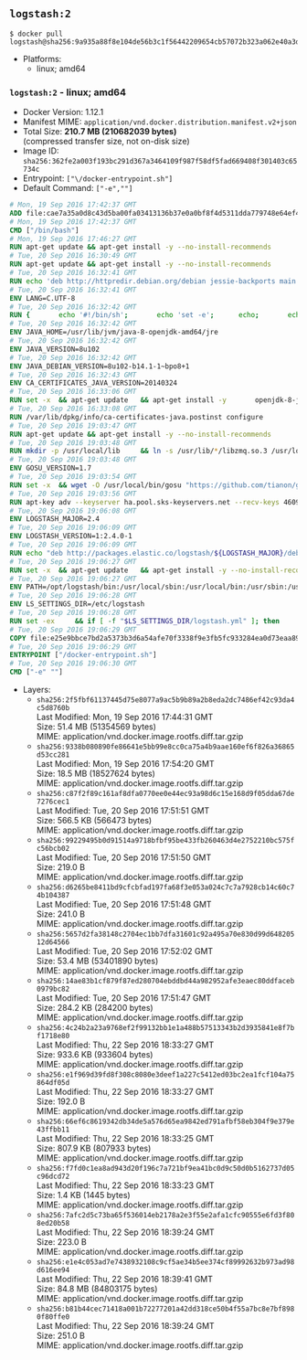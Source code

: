 ## `logstash:2`

```console
$ docker pull logstash@sha256:9a935a88f8e104de56b3c1f56442209654cb57072b323a062e40a3d600716b86
```

-	Platforms:
	-	linux; amd64

### `logstash:2` - linux; amd64

-	Docker Version: 1.12.1
-	Manifest MIME: `application/vnd.docker.distribution.manifest.v2+json`
-	Total Size: **210.7 MB (210682039 bytes)**  
	(compressed transfer size, not on-disk size)
-	Image ID: `sha256:362fe2a003f193bc291d367a3464109f987f58df5fad669408f301403c65734c`
-	Entrypoint: `["\/docker-entrypoint.sh"]`
-	Default Command: `["-e",""]`

```dockerfile
# Mon, 19 Sep 2016 17:42:37 GMT
ADD file:cae7a35a0d8c43d5ba00fa03413136b37e0a0bf8f4d5311dda779748e64ef425 in / 
# Mon, 19 Sep 2016 17:42:37 GMT
CMD ["/bin/bash"]
# Mon, 19 Sep 2016 17:46:27 GMT
RUN apt-get update && apt-get install -y --no-install-recommends 		ca-certificates 		curl 		wget 	&& rm -rf /var/lib/apt/lists/*
# Tue, 20 Sep 2016 16:30:49 GMT
RUN apt-get update && apt-get install -y --no-install-recommends 		bzip2 		unzip 		xz-utils 	&& rm -rf /var/lib/apt/lists/*
# Tue, 20 Sep 2016 16:32:41 GMT
RUN echo 'deb http://httpredir.debian.org/debian jessie-backports main' > /etc/apt/sources.list.d/jessie-backports.list
# Tue, 20 Sep 2016 16:32:41 GMT
ENV LANG=C.UTF-8
# Tue, 20 Sep 2016 16:32:42 GMT
RUN { 		echo '#!/bin/sh'; 		echo 'set -e'; 		echo; 		echo 'dirname "$(dirname "$(readlink -f "$(which javac || which java)")")"'; 	} > /usr/local/bin/docker-java-home 	&& chmod +x /usr/local/bin/docker-java-home
# Tue, 20 Sep 2016 16:32:42 GMT
ENV JAVA_HOME=/usr/lib/jvm/java-8-openjdk-amd64/jre
# Tue, 20 Sep 2016 16:32:42 GMT
ENV JAVA_VERSION=8u102
# Tue, 20 Sep 2016 16:32:42 GMT
ENV JAVA_DEBIAN_VERSION=8u102-b14.1-1~bpo8+1
# Tue, 20 Sep 2016 16:32:43 GMT
ENV CA_CERTIFICATES_JAVA_VERSION=20140324
# Tue, 20 Sep 2016 16:33:06 GMT
RUN set -x 	&& apt-get update 	&& apt-get install -y 		openjdk-8-jre-headless="$JAVA_DEBIAN_VERSION" 		ca-certificates-java="$CA_CERTIFICATES_JAVA_VERSION" 	&& rm -rf /var/lib/apt/lists/* 	&& [ "$JAVA_HOME" = "$(docker-java-home)" ]
# Tue, 20 Sep 2016 16:33:08 GMT
RUN /var/lib/dpkg/info/ca-certificates-java.postinst configure
# Tue, 20 Sep 2016 19:03:47 GMT
RUN apt-get update && apt-get install -y --no-install-recommends 		libzmq3 	&& rm -rf /var/lib/apt/lists/*
# Tue, 20 Sep 2016 19:03:48 GMT
RUN mkdir -p /usr/local/lib 	&& ln -s /usr/lib/*/libzmq.so.3 /usr/local/lib/libzmq.so
# Tue, 20 Sep 2016 19:03:48 GMT
ENV GOSU_VERSION=1.7
# Tue, 20 Sep 2016 19:03:54 GMT
RUN set -x 	&& wget -O /usr/local/bin/gosu "https://github.com/tianon/gosu/releases/download/$GOSU_VERSION/gosu-$(dpkg --print-architecture)" 	&& wget -O /usr/local/bin/gosu.asc "https://github.com/tianon/gosu/releases/download/$GOSU_VERSION/gosu-$(dpkg --print-architecture).asc" 	&& export GNUPGHOME="$(mktemp -d)" 	&& gpg --keyserver ha.pool.sks-keyservers.net --recv-keys B42F6819007F00F88E364FD4036A9C25BF357DD4 	&& gpg --batch --verify /usr/local/bin/gosu.asc /usr/local/bin/gosu 	&& rm -r "$GNUPGHOME" /usr/local/bin/gosu.asc 	&& chmod +x /usr/local/bin/gosu 	&& gosu nobody true
# Tue, 20 Sep 2016 19:03:56 GMT
RUN apt-key adv --keyserver ha.pool.sks-keyservers.net --recv-keys 46095ACC8548582C1A2699A9D27D666CD88E42B4
# Tue, 20 Sep 2016 19:06:08 GMT
ENV LOGSTASH_MAJOR=2.4
# Tue, 20 Sep 2016 19:06:09 GMT
ENV LOGSTASH_VERSION=1:2.4.0-1
# Tue, 20 Sep 2016 19:06:09 GMT
RUN echo "deb http://packages.elastic.co/logstash/${LOGSTASH_MAJOR}/debian stable main" > /etc/apt/sources.list.d/logstash.list
# Tue, 20 Sep 2016 19:06:27 GMT
RUN set -x 	&& apt-get update 	&& apt-get install -y --no-install-recommends logstash=$LOGSTASH_VERSION 	&& rm -rf /var/lib/apt/lists/*
# Tue, 20 Sep 2016 19:06:27 GMT
ENV PATH=/opt/logstash/bin:/usr/local/sbin:/usr/local/bin:/usr/sbin:/usr/bin:/sbin:/bin
# Tue, 20 Sep 2016 19:06:28 GMT
ENV LS_SETTINGS_DIR=/etc/logstash
# Tue, 20 Sep 2016 19:06:28 GMT
RUN set -ex 	&& if [ -f "$LS_SETTINGS_DIR/logstash.yml" ]; then 		sed -ri 's!^(path.log|path.config):!#&!g' "$LS_SETTINGS_DIR/logstash.yml"; 	fi
# Tue, 20 Sep 2016 19:06:29 GMT
COPY file:e25e9bbce7bd2a5373b3d6a54afe70f3338f9e3fb5fc933284ea0d73eaa8985c in / 
# Tue, 20 Sep 2016 19:06:29 GMT
ENTRYPOINT ["/docker-entrypoint.sh"]
# Tue, 20 Sep 2016 19:06:30 GMT
CMD ["-e" ""]
```

-	Layers:
	-	`sha256:2f5fbf61137445d75e8077a9ac5b9b89a2b8eda2dc7486ef42c93da4c5d8760b`  
		Last Modified: Mon, 19 Sep 2016 17:44:31 GMT  
		Size: 51.4 MB (51354569 bytes)  
		MIME: application/vnd.docker.image.rootfs.diff.tar.gzip
	-	`sha256:9338b080890fe86641e5bb99e8cc0ca75a4b9aae160ef6f826a36865d53cc281`  
		Last Modified: Mon, 19 Sep 2016 17:54:20 GMT  
		Size: 18.5 MB (18527624 bytes)  
		MIME: application/vnd.docker.image.rootfs.diff.tar.gzip
	-	`sha256:c87f2f89c161af8dfa0770ee0e44ec93a98d6c15e168d9f05dda67de7276cec1`  
		Last Modified: Tue, 20 Sep 2016 17:51:51 GMT  
		Size: 566.5 KB (566473 bytes)  
		MIME: application/vnd.docker.image.rootfs.diff.tar.gzip
	-	`sha256:99229495b0d91514a9718bfbf95be433fb260463d4e2752210bc575fc56bcb02`  
		Last Modified: Tue, 20 Sep 2016 17:51:50 GMT  
		Size: 219.0 B  
		MIME: application/vnd.docker.image.rootfs.diff.tar.gzip
	-	`sha256:d6265be8411bd9cfcbfad197fa68f3e053a024c7c7a7928cb14c60c74b104387`  
		Last Modified: Tue, 20 Sep 2016 17:51:48 GMT  
		Size: 241.0 B  
		MIME: application/vnd.docker.image.rootfs.diff.tar.gzip
	-	`sha256:5657d2fa38148c2704ec1bb7dfa31601c92a495a70e830d99d64820512d64566`  
		Last Modified: Tue, 20 Sep 2016 17:52:02 GMT  
		Size: 53.4 MB (53401890 bytes)  
		MIME: application/vnd.docker.image.rootfs.diff.tar.gzip
	-	`sha256:14ae83b1cf879f87ed280704ebddbd44a982952afe3eaec80ddfaceb0979bc82`  
		Last Modified: Tue, 20 Sep 2016 17:51:47 GMT  
		Size: 284.2 KB (284200 bytes)  
		MIME: application/vnd.docker.image.rootfs.diff.tar.gzip
	-	`sha256:4c24b2a23a9768ef2f99132bb1e1a488b57513343b2d3935841e8f7bf1718e80`  
		Last Modified: Thu, 22 Sep 2016 18:33:27 GMT  
		Size: 933.6 KB (933604 bytes)  
		MIME: application/vnd.docker.image.rootfs.diff.tar.gzip
	-	`sha256:e1f969d39fd8f308c8080e3deef1a227c5412ed03bc2ea1fcf104a75864df05d`  
		Last Modified: Thu, 22 Sep 2016 18:33:27 GMT  
		Size: 192.0 B  
		MIME: application/vnd.docker.image.rootfs.diff.tar.gzip
	-	`sha256:66ef6c8619342db34de5a576d65ea9842ed791afbf58eb304f9e379e43ffbb11`  
		Last Modified: Thu, 22 Sep 2016 18:33:25 GMT  
		Size: 807.9 KB (807933 bytes)  
		MIME: application/vnd.docker.image.rootfs.diff.tar.gzip
	-	`sha256:f7fd0c1ea8ad943d20f196c7a721bf9ea41bc0d9c50d0b5162737d05c96dcd72`  
		Last Modified: Thu, 22 Sep 2016 18:33:23 GMT  
		Size: 1.4 KB (1445 bytes)  
		MIME: application/vnd.docker.image.rootfs.diff.tar.gzip
	-	`sha256:7afc2d5c73ba65f536014eb2178a2e3f55e2afa1cfc90555e6fd3f808ed20b58`  
		Last Modified: Thu, 22 Sep 2016 18:39:24 GMT  
		Size: 223.0 B  
		MIME: application/vnd.docker.image.rootfs.diff.tar.gzip
	-	`sha256:e1e4c053ad7e7438932108c9cf5ae34b5ee374cf89992632b973ad98d616ee94`  
		Last Modified: Thu, 22 Sep 2016 18:39:41 GMT  
		Size: 84.8 MB (84803175 bytes)  
		MIME: application/vnd.docker.image.rootfs.diff.tar.gzip
	-	`sha256:b81b44cec71418a001b72277201a42dd318ce50b4f55a7bc8e7bf8980f80ffe0`  
		Last Modified: Thu, 22 Sep 2016 18:39:24 GMT  
		Size: 251.0 B  
		MIME: application/vnd.docker.image.rootfs.diff.tar.gzip
